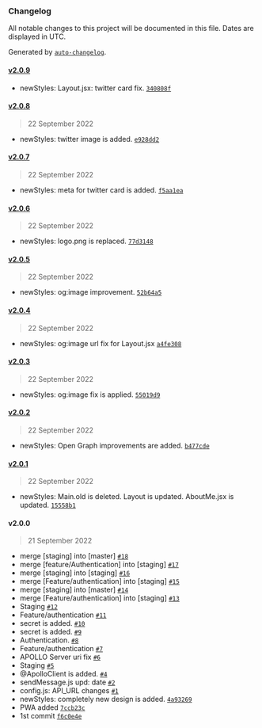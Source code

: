 ### Changelog

All notable changes to this project will be documented in this file. Dates are displayed in UTC.

Generated by [`auto-changelog`](https://github.com/CookPete/auto-changelog).

#### [v2.0.9](https://github.com/eXebyss/PP-Client/compare/v2.0.8...v2.0.9)

- newStyles: Layout.jsx: twitter card fix. [`340808f`](https://github.com/eXebyss/PP-Client/commit/340808f281119451f55b812249c8c0a4234a8e51)

#### [v2.0.8](https://github.com/eXebyss/PP-Client/compare/v2.0.7...v2.0.8)

> 22 September 2022

- newStyles: twitter image is added. [`e928dd2`](https://github.com/eXebyss/PP-Client/commit/e928dd277febf804981cb99b0d5c03ad4df478ea)

#### [v2.0.7](https://github.com/eXebyss/PP-Client/compare/v2.0.6...v2.0.7)

> 22 September 2022

- newStyles: meta for twitter card is added. [`f5aa1ea`](https://github.com/eXebyss/PP-Client/commit/f5aa1eac8ecf6b3b093fd8bb4afd8975d1e0447f)

#### [v2.0.6](https://github.com/eXebyss/PP-Client/compare/v2.0.5...v2.0.6)

> 22 September 2022

- newStyles: logo.png is replaced. [`77d3148`](https://github.com/eXebyss/PP-Client/commit/77d31488f45fcc9b4cf4ec68e2bbb7bba45f7607)

#### [v2.0.5](https://github.com/eXebyss/PP-Client/compare/v2.0.4...v2.0.5)

> 22 September 2022

- newStyles: og:image improvement. [`52b64a5`](https://github.com/eXebyss/PP-Client/commit/52b64a5cd62e90c491d26585780ad1abc62ebe39)

#### [v2.0.4](https://github.com/eXebyss/PP-Client/compare/v2.0.3...v2.0.4)

> 22 September 2022

- newStyles: og:image url fix for Layout.jsx [`a4fe308`](https://github.com/eXebyss/PP-Client/commit/a4fe3085c190d9d7f9b40e6b6737fd6cea0c6e98)

#### [v2.0.3](https://github.com/eXebyss/PP-Client/compare/v2.0.2...v2.0.3)

> 22 September 2022

- newStyles: og:image fix is applied. [`55019d9`](https://github.com/eXebyss/PP-Client/commit/55019d903fa50baca29ceb667fef6784967396ab)

#### [v2.0.2](https://github.com/eXebyss/PP-Client/compare/v2.0.1...v2.0.2)

> 22 September 2022

- newStyles: Open Graph improvements are added. [`b477cde`](https://github.com/eXebyss/PP-Client/commit/b477cde6bd755f75beb8cc4f7c261d33c71c1ff4)

#### [v2.0.1](https://github.com/eXebyss/PP-Client/compare/v2.0.0...v2.0.1)

> 22 September 2022

- newStyles: Main.old is deleted. Layout is updated. AboutMe.jsx is updated. [`15558b1`](https://github.com/eXebyss/PP-Client/commit/15558b110d52805446bb611025d4990ff68b9005)

#### v2.0.0

> 21 September 2022

- merge [staging] into [master] [`#18`](https://github.com/eXebyss/PP-Client/pull/18)
- merge [feature/Authentication] into [staging] [`#17`](https://github.com/eXebyss/PP-Client/pull/17)
- merge [staging] into [staging] [`#16`](https://github.com/eXebyss/PP-Client/pull/16)
- merge [Feature/authentication] into [staging] [`#15`](https://github.com/eXebyss/PP-Client/pull/15)
- merge [staging] into [master] [`#14`](https://github.com/eXebyss/PP-Client/pull/14)
- merge [Feature/authentication] into [staging] [`#13`](https://github.com/eXebyss/PP-Client/pull/13)
- Staging [`#12`](https://github.com/eXebyss/PP-Client/pull/12)
- Feature/authentication [`#11`](https://github.com/eXebyss/PP-Client/pull/11)
- secret is added. [`#10`](https://github.com/eXebyss/PP-Client/pull/10)
- secret is added. [`#9`](https://github.com/eXebyss/PP-Client/pull/9)
- Authentication. [`#8`](https://github.com/eXebyss/PP-Client/pull/8)
- Feature/authentication [`#7`](https://github.com/eXebyss/PP-Client/pull/7)
- APOLLO Server uri fix [`#6`](https://github.com/eXebyss/PP-Client/pull/6)
- Staging [`#5`](https://github.com/eXebyss/PP-Client/pull/5)
- @ApolloClient is added. [`#4`](https://github.com/eXebyss/PP-Client/pull/4)
- sendMessage.js upd: date [`#2`](https://github.com/eXebyss/PP-Client/pull/2)
- config.js: API_URL changes [`#1`](https://github.com/eXebyss/PP-Client/pull/1)
- newStyles: completely new design is added. [`4a93269`](https://github.com/eXebyss/PP-Client/commit/4a932699eff7be22586a755934c4bf31796716dc)
- PWA added [`7ccb23c`](https://github.com/eXebyss/PP-Client/commit/7ccb23c3eb95951b6882b8cc54a64a3a0c7821c5)
- 1st commit [`f6c0e4e`](https://github.com/eXebyss/PP-Client/commit/f6c0e4ebf5e753adf791cd759821b4a4728aa74b)
